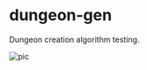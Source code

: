 # dungeon-gen
Dungeon creation algorithm testing.

![pic](https://user-images.githubusercontent.com/36193643/172843323-9f010a83-c373-40ae-a3e7-e2ca95319909.png)
